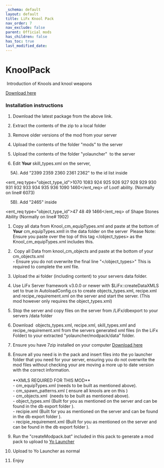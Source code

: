 ```yaml
---
_schema: default
layout: default
title: LiFx Knool Pack
nav_order: 7
nav_exclude: false
parent: Official mods
has_children: false
has_toc: true
last_modified_date:
---
```

# KnoolPack

&nbsp;Introduction of Knools and knool weapons&nbsp;

[Download here](https://github.com/LiF-x/Knool-Pack/releases/latest)

### Installation instructions&nbsp;

1. Download the latest package from the above link.

2. Extract the contents of the zip to a local folder

3. Remove older versions of the mod from your server

4. Upload the contents of the folder "mods" to the server

5. Upload the contents of the folder "yolauncher" &nbsp;to the server&nbsp;

6. Edit **Your** skill\_types.xml on the server,

&nbsp; &nbsp; 5A). Add "2399 2359 2360 2361 2362" to the id list inside

<ent_req type="object_type_id">1070 1083 924 925 926 927 928 929 930 931 932 933 934 935 936 1090 1460</ent_req> of Loot! ability. (Normally on line# 6073)

&nbsp; &nbsp; 5B). Add "2465" inside

<ent_req type="object_type_id">47 48 49 1466</ent_req> of Shape Stones Ability (Normally on line# 1902)

1. Copy all data from Knool\_cm\_equipTypes.xml and paste at the bottom of **Your** cm\_equipTypes.xmll in the data folder on the server&nbsp; Please Note: Ensure you paste over the top of this tag &lt;/object\_types&gt; as the Knool\_cm\_equipTypes.xml includes this.

2. &nbsp;Copy all Data from knool\_cm\_objects and paste at the bottom of your cm\_objects.xml<br>\- Ensure you do not overwrite the final line "&lt;/object\_types&gt;" This is required to complete the xml file.

3. Upload the ai folder (including content) to your servers data folder.

4. Use LiFx Server framework v3.0.0 or newer with $LiFx::createDataXMLS set to true in AutoloadConfig.cs to create objects\_types.xml, recipe.xml and recipe\_requirement.xml on the server and start the server. (This mod however only requires the object\_types.xml)

5. Stop the server and copy files on the server from /LiFx/dbexport to your servers /data folder

6. Download &nbsp;objects\_types.xml, recipe.xml, skill\_types.xml and recipe\_requirement.xml from the servers generated xml files (in the LiFx Folder) to your extracted "yolauncher/modpack/data" folder.

7. Ensure you have 7zip installed on your computer [Download here](https://7zip.dev/en/download/)

8. Ensure all you need is in the pack and insert files into the yo launcher folder that you need for your server, ensuring you do not overwrite the mod files without checking your are moving a more up to date version with the correct information.<br><br>\*\*XMLS REQUIRED FOR THIS MOD\*\*<br>\- cm\_equipTypes.xml (needs to be built as mentioned above).<br>\- cm\_spawn\_patterns.xml ( ensure all knools are on this )<br>\- cm\_objects.xml &nbsp;(needs to be built as mentioned above).<br>\- object\_types.xml (Built for you as mentioned on the server and can be found in the db export folder ).<br>\- recipie.xml (Built for you as mentioned on the server and can be found in the db export folder ).<br>\- recipie\_requirement.xml (Built for you as mentioned on the server and can be found in the db export folder ).​​​

9. Run the "createModpack.bat" included in this pack to generate a mod pack to upload to [Yo Launcher](https://www.yolauncher.app/)

10. Upload to Yo Launcher as normal&nbsp;

11. Enjoy